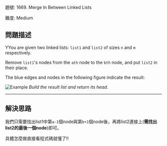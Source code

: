 題號: 1669. Merge In Between Linked Lists

難度: Medium

## 問題描述
YYou are given two linked lists: `list1` and `list2` of sizes `n` and `m` respectively.

Remove `list1`'s nodes from the `ath` node to the `bth` node, and put `list2` in their place.

The blue edges and nodes in the following figure indicate the result:

![Example](https://assets.leetcode.com/uploads/2020/11/05/fig1.png)
*Build the result list and return its head*.

---
## 解決思路
我們只需要找出list1中第`a-1`個node與第`b+1`個node後，再將list2連接上(**需找出list2的最後一個node**)即可。

具體怎麼做直接看程式碼就懂了!!

